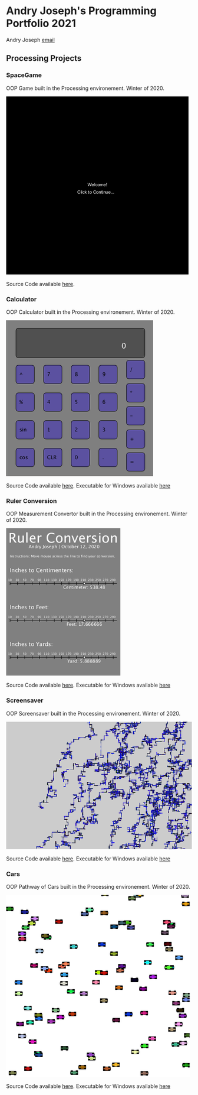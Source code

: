 # Andry Joseph's Programming Portfolio 2021
Andry Joseph [email](mailto:andrjose9679@granitesd.org)

## Processing Projects

### SpaceGame
OOP Game built in the Processing environement. Winter of 2020.

![Image of SpaceGame](https://github.com/andry-joseph/ProgrammingPortfolio/blob/gh-pages/images/spacegame.png?raw=true)

Source Code available [here](https://github.com/andry-joseph/ProgrammingPortfolio/tree/gh-pages/src/SpaceGame).

### Calculator
OOP Calculator built in the Processing environement. Winter of 2020.

![Image of Calculator](https://github.com/andry-joseph/ProgrammingPortfolio/blob/gh-pages/images/Calc.png?raw=true)

Source Code available [here](https://github.com/andry-joseph/ProgrammingPortfolio/tree/gh-pages/src/Calculator). Executable for Windows available [here](https://github.com/andry-joseph/ProgrammingPortfolio/blob/gh-pages/src/Calculator/application.windows64.zip)

### Ruler Conversion
OOP Measurement Convertor built in the Processing environement. Winter of 2020.

![Image of Convertor](https://github.com/andry-joseph/ProgrammingPortfolio/blob/gh-pages/images/Convertor.png)

Source Code available [here](https://github.com/andry-joseph/ProgrammingPortfolio/tree/gh-pages/src/Ruler%20Conversion). Executable for Windows available [here](https://github.com/andry-joseph/ProgrammingPortfolio/blob/gh-pages/src/Ruler%20Conversion/application.windows32.zip)

### Screensaver
OOP Screensaver built in the Processing environement. Winter of 2020.

![Image of Screensaver](https://github.com/andry-joseph/ProgrammingPortfolio/blob/gh-pages/images/Screensaver.png)

Source Code available [here](https://github.com/andry-joseph/ProgrammingPortfolio/tree/gh-pages/src/Screensaver). Executable for Windows available [here](https://github.com/andry-joseph/ProgrammingPortfolio/blob/gh-pages/src/Screensaver/application.windows32.zip)

### Cars
OOP Pathway of Cars built in the Processing environement. Winter of 2020.

![Image of Cars](https://github.com/andry-joseph/ProgrammingPortfolio/blob/gh-pages/images/Cars.png)

Source Code available [here](https://github.com/andry-joseph/ProgrammingPortfolio/tree/gh-pages/src/Cars). Executable for Windows available [here](https://github.com/andry-joseph/ProgrammingPortfolio/blob/gh-pages/src/Cars/application.windows64.zip)
